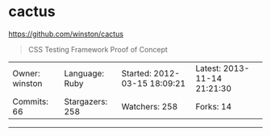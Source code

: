 # cactus

https://github.com/winston/cactus
<blockquote>
CSS Testing Framework Proof of Concept
</blockquote>

<table>
<tr><td>Owner: winston</td>
    <td>Language: Ruby</td>
    <td>Started: 2012-03-15 18:09:21</td>
    <td>Latest: 2013-11-14 21:21:30</td></tr>
<tr><td>Commits: 66</td>
    <td>Stargazers: 258</td>
    <td>Watchers: 258</td>
    <td>Forks: 14</td></tr>
</table>

---

